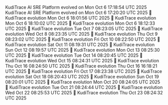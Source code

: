 KudiTrace AI SRE Platform evolved on Mon Oct  6 17:18:54 UTC 2025
KudiTrace AI SRE Platform evolved on Mon Oct  6 17:20:20 UTC 2025
🧩 KudiTrace evolution Mon Oct  6 18:01:56 UTC 2025
🧩 KudiTrace evolution Mon Oct  6 18:10:02 UTC 2025
🧩 KudiTrace evolution Mon Oct  6 18:12:33 UTC 2025
🧩 KudiTrace evolution Tue Oct  7 08:23:05 UTC 2025
🧩 KudiTrace evolution Wed Oct  8 08:23:35 UTC 2025
🧩 KudiTrace evolution Thu Oct  9 08:23:02 UTC 2025
🧩 KudiTrace evolution Fri Oct 10 08:22:50 UTC 2025
🧩 KudiTrace evolution Sat Oct 11 08:19:31 UTC 2025
🧩 KudiTrace evolution Sun Oct 12 08:19:57 UTC 2025
🧩 KudiTrace evolution Mon Oct 13 08:25:30 UTC 2025
🧩 KudiTrace evolution Tue Oct 14 08:20:45 UTC 2025
🧩 KudiTrace evolution Wed Oct 15 08:24:31 UTC 2025
🧩 KudiTrace evolution Thu Oct 16 08:24:50 UTC 2025
🧩 KudiTrace evolution Thu Oct 16 16:18:21 UTC 2025
🧩 KudiTrace evolution Fri Oct 17 08:23:38 UTC 2025
🧩 KudiTrace evolution Sat Oct 18 08:20:43 UTC 2025
🧩 KudiTrace evolution Sun Oct 19 08:20:01 UTC 2025
🧩 KudiTrace evolution Mon Oct 20 08:24:05 UTC 2025
🧩 KudiTrace evolution Tue Oct 21 08:24:44 UTC 2025
🧩 KudiTrace evolution Wed Oct 22 08:25:53 UTC 2025
🧩 KudiTrace evolution Thu Oct 23 08:24:32 UTC 2025
